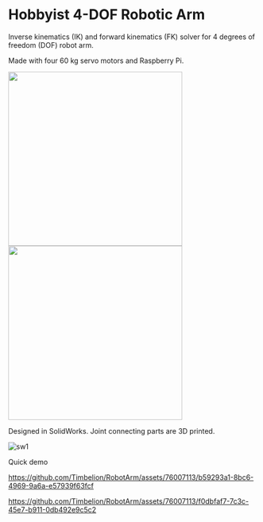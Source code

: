 # Hobbyist 4-DOF Robotic Arm
Inverse kinematics (IK) and forward kinematics (FK) solver for 4 degrees of freedom (DOF) robot arm.

Made with four 60 kg servo motors and Raspberry Pi.

<img src="https://github.com/Timbelion/RobotArm/assets/76007113/3ad420a2-44ee-46f2-97ad-56840b4824ac)" width="350">
<img src="https://github.com/Timbelion/RobotArm/assets/76007113/3b25440e-2ecf-4d88-b8b7-d76953194b81)" width="350">


Designed in SolidWorks. Joint connecting parts are 3D printed.

![sw1](https://github.com/Timbelion/RobotArm/assets/76007113/58a40574-cbe7-44c1-962c-1c609bb5ecdf)


Quick demo

https://github.com/Timbelion/RobotArm/assets/76007113/b59293a1-8bc6-4969-9a6a-e57939f63fcf

https://github.com/Timbelion/RobotArm/assets/76007113/f0dbfaf7-7c3c-45e7-b911-0db492e9c5c2

